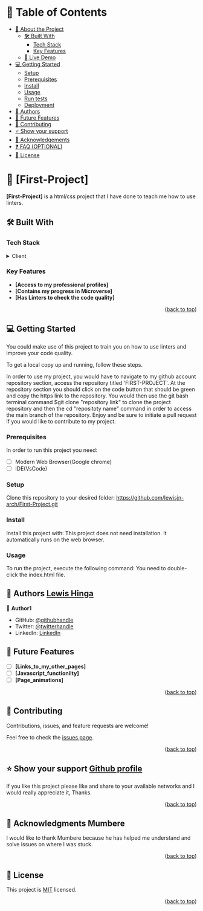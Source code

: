 <a name="readme-top"></a>

# 📗 Table of Contents

- [📖 About the Project](#about-project)
  - [🛠 Built With](#built-with)
    - [Tech Stack](#tech-stack)
    - [Key Features](#key-features)
  - [🚀 Live Demo](#live-demo)
- [💻 Getting Started](#getting-started)
  - [Setup](#setup)
  - [Prerequisites](#prerequisites)
  - [Install](#install)
  - [Usage](#usage)
  - [Run tests](#run-tests)
  - [Deployment](#deployment)
- [👥 Authors](#authors)
- [🔭 Future Features](#future-features)
- [🤝 Contributing](#contributing)
- [⭐️ Show your support](#support)
- [🙏 Acknowledgements](#acknowledgements)
- [❓ FAQ (OPTIONAL)](#faq)
- [📝 License](#license)

<!-- PROJECT DESCRIPTION -->

# 📖 [First-Project] <a name="about-project"></a>


**[First-Project]** is a html/css project that I have done to teach me how to use linters.

## 🛠 Built With <a name="html"></a>

### Tech Stack <a name="PERN"></a>



<details>
  <summary>Client</summary>
   <ul>
    <li><a href="https://developer.mozilla.org/en-US/docs/Web/HTML">HTML</a></li>
  </ul>
   <ul>
    <li><a href="https://developer.mozilla.org/en-US/docs/Web/CSS">CSS</a></li>
  </ul>
</details>

<!-- Features -->

### Key Features <a name="key-features"></a>


- **[Access to my professional profiles]**
- **[Contains my progress in Microverse]**
- **[Has Linters to check the code quality]**

<p align="right">(<a href="#readme-top">back to top</a>)</p>

## 💻 Getting Started <a name="getting-started"></a>


 You could make use of this project to train you on how to use linters and improve your code quality.


To get a local copy up and running, follow these steps.

<p>In order to use my project, you would have to navigate to my github account repository section, access the repository titled 'FIRST-PROJECT'. At the repository section you should click on the code button that should be green and copy the https link to the repository. You would then use the git bash terminal command $git clone "repository link" to clone the project repository and then the cd "repositoty name" command in order to access the main branch of the repository. Enjoy and be sure to initiate a pull request if you would like to contribute to my  project.</p>

### Prerequisites

In order to run this project you need:

- [ ] Modern Web Browser(Google chrome)
- [ ] IDE(VsCode)

### Setup

Clone this repository to your desired folder:
https://github.com/lewisjn-arch/First-Project.git


### Install

Install this project with:
This project does not need installation. It automatically runs on the web browser.

### Usage

To run the project, execute the following command:
You need to double-click the index.html file.


## 👥 Authors <a name="authors" href="https://github.com/lewisjn-arch">Lewis Hinga</a>



👤 **Author1**

- GitHub: [@githubhandle](https://github.com/lewisjn-arch)
- Twitter: [@twitterhandle](https://twitter.com/lhinga75)
- LinkedIn: [LinkedIn](https://www.linkedin.com/in/lewis-hinga-b40a501b1/)

## 🔭 Future Features <a name="future-features"></a>



- [ ] **[Links_to_my_other_pages]**
- [ ] **[Javascript_functionilty]**
- [ ] **[Page_animations]**

<p align="right">(<a href="#readme-top">back to top</a>)</p>



## 🤝 Contributing <a name="contributing"></a>

Contributions, issues, and feature requests are welcome!

Feel free to check the [issues page](../../issues/).

<p align="right">(<a href="#readme-top">back to top</a>)</p>


## ⭐️ Show your support <a name="support" href="https://github.com/lewisjn-arch">Github profile</a>

If you like this project please like and share to your available networks and I would really appreciate it, Thanks.

<p align="right">(<a href="#readme-top">back to top</a>)</p>

<!-- ACKNOWLEDGEMENTS -->

## 🙏 Acknowledgments <a name="acknowledgements">Mumbere</a>

I would like to thank Mumbere because he has helped me understand and solve issues on where I was stuck.

<p align="right">(<a href="#readme-top">back to top</a>)</p>



## 📝 License <a name="license"></a>

This project is [MIT](./LICENSE) licensed.

<p align="right">(<a href="#readme-top">back to top</a>)</p>
